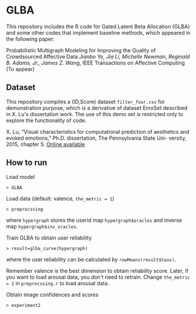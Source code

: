 # GLBA
This repository includes the R code for Gated Latent Beta Allocation (GLBA) and some other codes that implement baseline methods, which appeared in the following paper:

Probabilistic Multigraph Modeling for Improving the Quality of Crowdsourced Affective Data
<i>Jianbo Ye, Jia Li, Michelle Newman, Reginald B. Adams, Jr., James Z. Wang</i>, 
IEEE Transactions on Affective Computing (To appear)

## Dataset

This repository compiles a (ID,Score) dataset `filter_four.csv` for demonstration purpose, which is a derivative of dataset EmoSet described in X. Lu's dissertation work. The use of this demo set is restricted only to explore the functionality of code.  

X. Lu, “Visual characteristics for computational prediction of aesthetics and evoked emotions,” Ph.D. dissertation, The Pennsylvania State Uni- versity, 2015, chapter 5. [Online available](https://etda.libraries.psu.edu/catalog/28857)

## How to run

Load model
```
> GLBA
```

Load data (default: valence, `the_metric = 1`)
```
> preprocssing
```
where `hypergraph` stores the userid map `hypergraph$oracles` and inverse map `hypergraph$inv_oracles`. 

Train GLBA to obtain user reliability
```
> result=glba_curve(hypergraph)
```
where the user reliability can be calculated by `rowMeans(result$taus)`. 


Remember valence is the best dimension to obtain reliability score. Later, if you want to load arousal data, you don't need to retrain. Change `the_metric = 2` in `preprocssing.r` to load arousal data.


Obtain image confidences and scores
```
> experiment2
```


